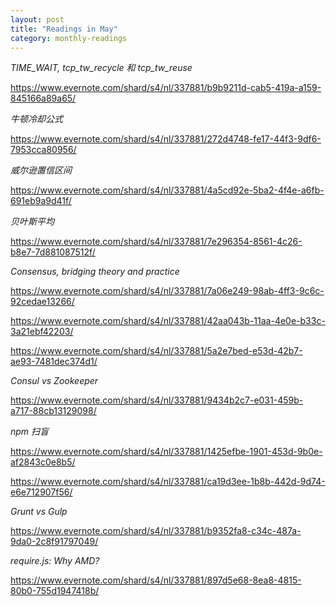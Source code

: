 ```yaml
---
layout: post
title: "Readings in May"
category: monthly-readings
---
```


*TIME_WAIT, tcp_tw_recycle 和 tcp_tw_reuse*

https://www.evernote.com/shard/s4/nl/337881/b9b9211d-cab5-419a-a159-845166a89a65/

*牛顿冷却公式*

https://www.evernote.com/shard/s4/nl/337881/272d4748-fe17-44f3-9df6-7953cca80956/

*威尔逊置信区间*

https://www.evernote.com/shard/s4/nl/337881/4a5cd92e-5ba2-4f4e-a6fb-691eb9a9d41f/

*贝叶斯平均*

https://www.evernote.com/shard/s4/nl/337881/7e296354-8561-4c26-b8e7-7d881087512f/

*Consensus, bridging theory and practice*

https://www.evernote.com/shard/s4/nl/337881/7a06e249-98ab-4ff3-9c6c-92cedae13266/

https://www.evernote.com/shard/s4/nl/337881/42aa043b-11aa-4e0e-b33c-3a21ebf42203/

https://www.evernote.com/shard/s4/nl/337881/5a2e7bed-e53d-42b7-ae93-7481dec374d1/

*Consul vs Zookeeper*

https://www.evernote.com/shard/s4/nl/337881/9434b2c7-e031-459b-a717-88cb13129098/

*npm 扫盲*

https://www.evernote.com/shard/s4/nl/337881/1425efbe-1901-453d-9b0e-af2843c0e8b5/

https://www.evernote.com/shard/s4/nl/337881/ca19d3ee-1b8b-442d-9d74-e6e712907f56/

*Grunt vs Gulp*

https://www.evernote.com/shard/s4/nl/337881/b9352fa8-c34c-487a-9da0-2c8f91797049/

*require.js: Why AMD?*

https://www.evernote.com/shard/s4/nl/337881/897d5e68-8ea8-4815-80b0-755d1947418b/

